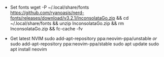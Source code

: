 * Set fonts
 wget -P ~/.local/share/fonts https://github.com/ryanoasis/nerd-fonts/releases/download/v3.2.1/InconsolataGo.zip
    && cd ~/.local/share/fonts && unzip InconsolataGo.zip 
    && rm InconsolataGo.zip 
    && fc-cache -fv

* Get latest NVIM
sudo add-apt-repository ppa:neovim-ppa/unstable
_or_
sudo add-apt-repository ppa:neovim-ppa/stable
sudo apt update
sudo apt install neovim
